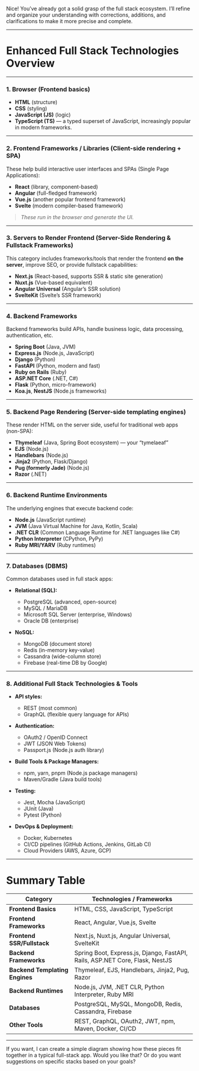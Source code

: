 Nice! You’ve already got a solid grasp of the full stack ecosystem. I’ll refine and organize your understanding with corrections, additions, and clarifications to make it more precise and complete.

---

# Enhanced Full Stack Technologies Overview

---

### 1. **Browser (Frontend basics)**

* **HTML** (structure)
* **CSS** (styling)
* **JavaScript (JS)** (logic)
* **TypeScript (TS)** — a typed superset of JavaScript, increasingly popular in modern frameworks.

---

### 2. **Frontend Frameworks / Libraries (Client-side rendering + SPA)**

These help build interactive user interfaces and SPAs (Single Page Applications):

* **React** (library, component-based)
* **Angular** (full-fledged framework)
* **Vue.js** (another popular frontend framework)
* **Svelte** (modern compiler-based framework)

> *These run in the browser and generate the UI.*

---

### 3. **Servers to Render Frontend (Server-Side Rendering & Fullstack Frameworks)**

This category includes frameworks/tools that render the frontend **on the server**, improve SEO, or provide fullstack capabilities:

* **Next.js** (React-based, supports SSR & static site generation)
* **Nuxt.js** (Vue-based equivalent)
* **Angular Universal** (Angular’s SSR solution)
* **SvelteKit** (Svelte’s SSR framework)

---

### 4. **Backend Frameworks**

Backend frameworks build APIs, handle business logic, data processing, authentication, etc.

* **Spring Boot** (Java, JVM)
* **Express.js** (Node.js, JavaScript)
* **Django** (Python)
* **FastAPI** (Python, modern and fast)
* **Ruby on Rails** (Ruby)
* **ASP.NET Core** (.NET, C#)
* **Flask** (Python, micro-framework)
* **Koa.js**, **NestJS** (Node.js frameworks)

---

### 5. **Backend Page Rendering (Server-side templating engines)**

These render HTML on the server side, useful for traditional web apps (non-SPA):

* **Thymeleaf** (Java, Spring Boot ecosystem) — your “tymelaeaf”
* **EJS** (Node.js)
* **Handlebars** (Node.js)
* **Jinja2** (Python, Flask/Django)
* **Pug (formerly Jade)** (Node.js)
* **Razor** (.NET)

---

### 6. **Backend Runtime Environments**

The underlying engines that execute backend code:

* **Node.js** (JavaScript runtime)
* **JVM** (Java Virtual Machine for Java, Kotlin, Scala)
* **.NET CLR** (Common Language Runtime for .NET languages like C#)
* **Python Interpreter** (CPython, PyPy)
* **Ruby MRI/YARV** (Ruby runtimes)

---

### 7. **Databases (DBMS)**

Common databases used in full stack apps:

* **Relational (SQL):**

  * PostgreSQL (advanced, open-source)
  * MySQL / MariaDB
  * Microsoft SQL Server (enterprise, Windows)
  * Oracle DB (enterprise)
* **NoSQL:**

  * MongoDB (document store)
  * Redis (in-memory key-value)
  * Cassandra (wide-column store)
  * Firebase (real-time DB by Google)

---

### 8. **Additional Full Stack Technologies & Tools**

* **API styles:**

  * REST (most common)
  * GraphQL (flexible query language for APIs)
* **Authentication:**

  * OAuth2 / OpenID Connect
  * JWT (JSON Web Tokens)
  * Passport.js (Node.js auth library)
* **Build Tools & Package Managers:**

  * npm, yarn, pnpm (Node.js package managers)
  * Maven/Gradle (Java build tools)
* **Testing:**

  * Jest, Mocha (JavaScript)
  * JUnit (Java)
  * Pytest (Python)
* **DevOps & Deployment:**

  * Docker, Kubernetes
  * CI/CD pipelines (GitHub Actions, Jenkins, GitLab CI)
  * Cloud Providers (AWS, Azure, GCP)

---

# Summary Table

| Category                       | Technologies / Frameworks                                                    |
| ------------------------------ | ---------------------------------------------------------------------------- |
| **Frontend Basics**            | HTML, CSS, JavaScript, TypeScript                                            |
| **Frontend Frameworks**        | React, Angular, Vue.js, Svelte                                               |
| **Frontend SSR/Fullstack**     | Next.js, Nuxt.js, Angular Universal, SvelteKit                               |
| **Backend Frameworks**         | Spring Boot, Express.js, Django, FastAPI, Rails, ASP.NET Core, Flask, NestJS |
| **Backend Templating Engines** | Thymeleaf, EJS, Handlebars, Jinja2, Pug, Razor                               |
| **Backend Runtimes**           | Node.js, JVM, .NET CLR, Python Interpreter, Ruby MRI                         |
| **Databases**                  | PostgreSQL, MySQL, MongoDB, Redis, Cassandra, Firebase                       |
| **Other Tools**                | REST, GraphQL, OAuth2, JWT, npm, Maven, Docker, CI/CD                        |

---

If you want, I can create a simple diagram showing how these pieces fit together in a typical full-stack app. Would you like that? Or do you want suggestions on specific stacks based on your goals?

